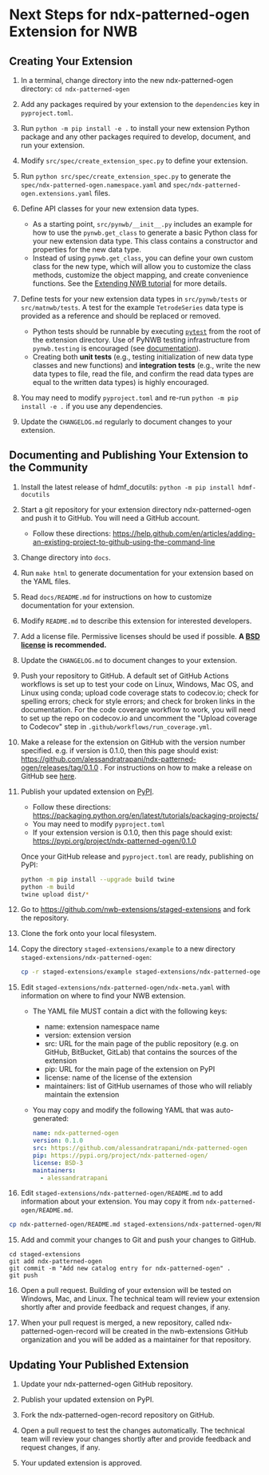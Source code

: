 

# Next Steps for ndx-patterned-ogen Extension for NWB

## Creating Your Extension

1. In a terminal, change directory into the new ndx-patterned-ogen directory: `cd ndx-patterned-ogen`

2. Add any packages required by your extension to the `dependencies` key in `pyproject.toml`.

3. Run `python -m pip install -e .` to install your new extension Python package
and any other packages required to develop, document, and run your extension.

4. Modify `src/spec/create_extension_spec.py` to define your extension.

5. Run `python src/spec/create_extension_spec.py` to generate the
`spec/ndx-patterned-ogen.namespace.yaml` and
`spec/ndx-patterned-ogen.extensions.yaml` files.

6. Define API classes for your new extension data types.

    - As a starting point, `src/pynwb/__init__.py` includes an example for how to use
      the `pynwb.get_class` to generate a basic Python class for your new extension data
      type. This class contains a constructor and properties for the new data type.
    - Instead of using `pynwb.get_class`, you can define your own custom class for the
      new type, which will allow you to customize the class methods, customize the
      object mapping, and create convenience functions. See the
      [Extending NWB tutorial](https://pynwb.readthedocs.io/en/stable/tutorials/general/extensions.html)
      for more details.

7. Define tests for your new extension data types in `src/pynwb/tests` or `src/matnwb/tests`.
A test for the example `TetrodeSeries` data type is provided as a reference and should be
replaced or removed.

     - Python tests should be runnable by executing [`pytest`](https://docs.pytest.org/en/latest/)
     from the root of the extension directory. Use of PyNWB testing infrastructure from
     `pynwb.testing` is encouraged (see
     [documentation](https://pynwb.readthedocs.io/en/stable/pynwb.testing.html)).
     - Creating both **unit tests** (e.g., testing initialization of new data type classes and
     new functions) and **integration tests** (e.g., write the new data types to file, read
     the file, and confirm the read data types are equal to the written data types) is
     highly encouraged.

8. You may need to modify `pyproject.toml` and re-run `python -m pip install -e .` if you
use any dependencies.

9. Update the `CHANGELOG.md` regularly to document changes to your extension.


## Documenting and Publishing Your Extension to the Community

1. Install the latest release of hdmf_docutils: `python -m pip install hdmf-docutils`

2. Start a git repository for your extension directory ndx-patterned-ogen
 and push it to GitHub. You will need a GitHub account.
    - Follow these directions:
  https://help.github.com/en/articles/adding-an-existing-project-to-github-using-the-command-line

3. Change directory into `docs`.

4. Run `make html` to generate documentation for your extension based on the YAML files.

5. Read `docs/README.md` for instructions on how to customize documentation for
your extension.

6. Modify `README.md` to describe this extension for interested developers.

7. Add a license file. Permissive licenses should be used if possible. **A [BSD license](https://opensource.org/licenses/BSD-3-Clause) is recommended.**

8. Update the `CHANGELOG.md` to document changes to your extension.

8. Push your repository to GitHub. A default set of GitHub Actions workflows is set up to
test your code on Linux, Windows, Mac OS, and Linux using conda; upload code coverage
stats to codecov.io; check for spelling errors; check for style errors; and check for broken
links in the documentation. For the code coverage workflow to work, you will need to
set up the repo on codecov.io and uncomment the "Upload coverage to Codecov" step
in `.github/workflows/run_coverage.yml`.

8. Make a release for the extension on GitHub with the version number specified. e.g. if version is 0.1.0, then this page should exist: https://github.com/alessandratrapani/ndx-patterned-ogen/releases/tag/0.1.0 . For instructions on how to make a release on GitHub see [here](https://help.github.com/en/github/administering-a-repository/creating-releases).

9. Publish your updated extension on [PyPI](https://pypi.org/).
    - Follow these directions: https://packaging.python.org/en/latest/tutorials/packaging-projects/
    - You may need to modify `pyproject.toml`
    - If your extension version is 0.1.0, then this page should exist: https://pypi.org/project/ndx-patterned-ogen/0.1.0

   Once your GitHub release and `pyproject.toml` are ready, publishing on PyPI:
    ```bash
    python -m pip install --upgrade build twine
    python -m build
    twine upload dist/*
    ```

10. Go to https://github.com/nwb-extensions/staged-extensions and fork the
repository.

11. Clone the fork onto your local filesystem.

12. Copy the directory `staged-extensions/example` to a new directory
`staged-extensions/ndx-patterned-ogen`:

    ```bash
    cp -r staged-extensions/example staged-extensions/ndx-patterned-ogen
    ```

13. Edit `staged-extensions/ndx-patterned-ogen/ndx-meta.yaml`
with information on where to find your NWB extension.
    - The YAML file MUST contain a dict with the following keys:
      - name: extension namespace name
      - version: extension version
      - src: URL for the main page of the public repository (e.g. on GitHub, BitBucket, GitLab) that contains the sources of the extension
      - pip: URL for the main page of the extension on PyPI
      - license: name of the license of the extension
      - maintainers: list of GitHub usernames of those who will reliably maintain the extension
    - You may copy and modify the following YAML that was auto-generated:

      ```yaml
      name: ndx-patterned-ogen
      version: 0.1.0
      src: https://github.com/alessandratrapani/ndx-patterned-ogen
      pip: https://pypi.org/project/ndx-patterned-ogen/
      license: BSD-3
      maintainers: 
        - alessandratrapani
      ```

14. Edit `staged-extensions/ndx-patterned-ogen/README.md`
to add information about your extension. You may copy it from
`ndx-patterned-ogen/README.md`.

  ```bash
  cp ndx-patterned-ogen/README.md staged-extensions/ndx-patterned-ogen/README.md
  ```

15. Add and commit your changes to Git and push your changes to GitHub.
```
cd staged-extensions
git add ndx-patterned-ogen
git commit -m "Add new catalog entry for ndx-patterned-ogen" .
git push
```

16. Open a pull request. Building of your extension will be tested on Windows,
Mac, and Linux. The technical team will review your extension shortly after
and provide feedback and request changes, if any.

17. When your pull request is merged, a new repository, called
ndx-patterned-ogen-record will be created in the nwb-extensions
GitHub organization and you will be added as a maintainer for that repository.


## Updating Your Published Extension

1. Update your ndx-patterned-ogen GitHub repository.

2. Publish your updated extension on PyPI.

3. Fork the ndx-patterned-ogen-record repository on GitHub.

4. Open a pull request to test the changes automatically. The technical team
will review your changes shortly after and provide feedback and request changes,
if any.

5. Your updated extension is approved.
